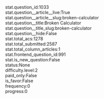 stat.question_id:1033  
stat.question__article__live:True  
stat.question__article__slug:broken-calculator  
stat.question__title:Broken Calculator  
stat.question__title_slug:broken-calculator  
stat.question__hide:False  
stat.total_acs:1278  
stat.total_submitted:2587  
stat.total_column_articles:1  
stat.frontend_question_id:991  
stat.is_new_question:False  
status:None  
difficulty.level:2  
paid_only:False  
is_favor:False  
frequency:0  
progress:0  
